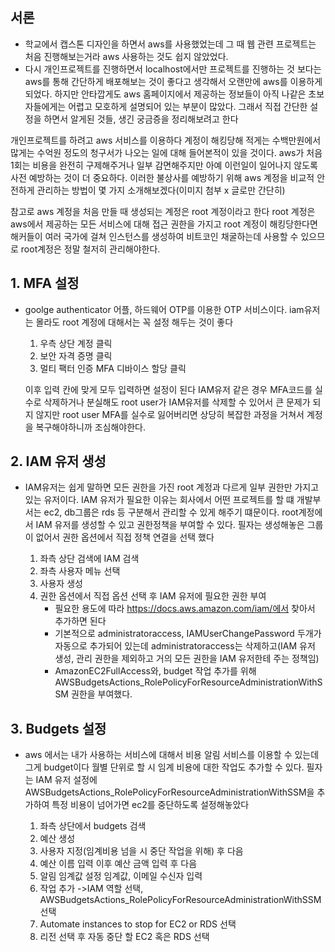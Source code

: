 ## 서론

- 학교에서 캡스톤 디자인을 하면서 aws를 사용했었는데 그 때 웹 관련 프로젝트는 처음 진행해보는거라 aws 사용하는 것도 쉽지 않았었다.
-  다시 개인프로젝트를 진행하면서 localhost에서만 프로젝트를 진행하는 것 보다는 aws를 통해 간단하게 배포해보는 것이 좋다고 생각해서
  오랜만에 aws를 이용하게 되었다.
  하지만 안타깝게도 aws 홈페이지에서 제공하는 정보들이 아직 나같은 초보자들에게는 어렵고 모호하게 설명되어 있는 부분이 많았다. 그래서 직접 간단한 설정을 하면서
  알게된 것들, 생긴 궁금증을 정리해보려고 한다 


  개인프로젝트를 하려고 aws 서비스를 이용하다 계정이 해킹당해 적게는 수백만원에서 많게는 수억원 정도의 청구서가 나오는 일에 대해 들어본적이 있을 것이다.
  aws가 처음 1회는 비용을 완전히 구제해주거나 일부 감면해주지만 아예 이런일이 일어나지 않도록 사전 예방하는 것이 더 중요하다.
  이러한 불상사를 예방하기 위해 aws 계정을 비교적 안전하게 관리하는 방법이 몇 가지 소개해보겠다(이미지 첨부 x 글로만 간단히)

참고로 aws 계정을 처음 만들 때 생성되는 계정은 root 계정이라고 한다 root 계정은 aws에서 제공하는 모든 서비스에 대해 접근 권한을 가지고 root 계정이 해킹당한다면 해커들이 여러 국가에 걸쳐 인스턴스를 생성하여 비트코인
채굴하는데 사용할 수 있으므로 root계정은 정말 철저히 관리해야한다.

  ## 1. MFA 설정
  
  - goolge authenticator 어플, 하드웨어 OTP를 이용한 OTP 서비스이다. iam유저는 몰라도 root 계정에 대해서는 꼭 설정 해두는 것이 좋다
     
      1. 우측 상단 계정 클릭
      2. 보안 자격 증명 클릭
      3. 멀티 팩터 인증 MFA 디바이스 할당 클릭
         
      이후 입력 칸에 맞게 모두 입력하면 설정이 된다 IAM유저 같은 경우 MFA코드를 실수로 삭제하거나 분실해도 root user가 IAM유저를 삭제할 수 있어서 큰 문제가 되지 않지만
    root user MFA를 실수로 잃어버리면 상당히 복잡한 과정을 거쳐서 계정을 복구해야하니까 조심해야한다.

##    2. IAM 유저 생성
      
  - IAM유저는 쉽게 말하면 모든 권한을 가진 root 계정과 다르게 일부 권한만 가지고 있는 유저이다. IAM 유저가 필요한 이유는 회사에서 어떤 프로젝트를 할 떄 개발부서는 ec2, db그룹은 rds 등 구분해서 관리할 수 있게 해주기 떄문이다.
    root계정에서 IAM 유저를 생성할 수 있고 권한정책을 부여할 수 있다. 필자는 생성해놓은 그룹이 없어서 권한 옵션에서 직접 정책 연결을 선택 했다

    1. 좌측 상단 검색에 IAM 검색
    2. 좌측 사용자 메뉴 선택
    3. 사용자 생성
    4. 권한 옵션에서 직접 옵션 선택 후 IAM 유저에 필요한 권한 부여
       - 필요한 용도에 따라 https://docs.aws.amazon.com/iam/에서 찾아서 추가하면 된다
       - 기본적으로 administratoraccess, IAMUserChangePassword 두개가 자동으로 추가되어 있는데 administratoraccess는 삭제하고(IAM 유저 생성, 관리 권한을 제외하고 거의 모든 권한을 IAM 유저한테 주는 정책임)
       - AmazonEC2FullAccess와, budget 작업 추가를 위해 AWSBudgetsActions_RolePolicyForResourceAdministrationWithSSM 권한을 부여했다.

##  3. Budgets 설정 

  - aws 에서는 내가 사용하는 서비스에 대해서 비용 알림 서비스를 이용할 수 있는데 그게 budget이다 월별 단위로 할 시 임계 비용에 대한 작업도 추가할 수 있다.
    필자는 IAM 유저 설정에 AWSBudgetsActions_RolePolicyForResourceAdministrationWithSSM을 추가하여 특정 비용이 넘어가면 ec2를 중단하도록 설정해놓았다
  
      1. 좌측 상단에서 budgets 검색
      2. 예산 생성
      3. 사용자 지정(임계비용 넘을 시 중단 작업을 위해) 후 다음
      4. 예산 이름 입력 이후 예산 금액 입력 후 다음
      5. 알림 임계값 설정 임계값, 이메일 수신자 입력
      6. 작업 추가 ->IAM 역할 선택, AWSBudgetsActions_RolePolicyForResourceAdministrationWithSSM 선택
      7. Automate instances to stop for EC2 or RDS 선택
      8. 리전 선택 후 자동 중단 할 EC2 혹은 RDS 선택
  
